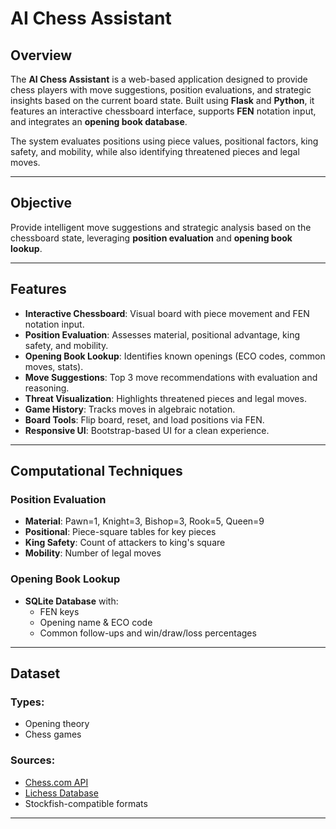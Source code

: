 # AI Chess Assistant

## Overview
The **AI Chess Assistant** is a web-based application designed to provide chess players with move suggestions, position evaluations, and strategic insights based on the current board state. Built using **Flask** and **Python**, it features an interactive chessboard interface, supports **FEN** notation input, and integrates an **opening book database**.

The system evaluates positions using piece values, positional factors, king safety, and mobility, while also identifying threatened pieces and legal moves.

---

##  Objective
Provide intelligent move suggestions and strategic analysis based on the chessboard state, leveraging **position evaluation** and **opening book lookup**.

---

##  Features
-  **Interactive Chessboard**: Visual board with piece movement and FEN notation input.
-  **Position Evaluation**: Assesses material, positional advantage, king safety, and mobility.
-  **Opening Book Lookup**: Identifies known openings (ECO codes, common moves, stats).
-  **Move Suggestions**: Top 3 move recommendations with evaluation and reasoning.
-  **Threat Visualization**: Highlights threatened pieces and legal moves.
-  **Game History**: Tracks moves in algebraic notation.
-  **Board Tools**: Flip board, reset, and load positions via FEN.
-  **Responsive UI**: Bootstrap-based UI for a clean experience.

---

##  Computational Techniques

###  Position Evaluation
- **Material**: Pawn=1, Knight=3, Bishop=3, Rook=5, Queen=9
- **Positional**: Piece-square tables for key pieces
- **King Safety**: Count of attackers to king's square
- **Mobility**: Number of legal moves

###  Opening Book Lookup
- **SQLite Database** with:
  - FEN keys
  - Opening name & ECO code
  - Common follow-ups and win/draw/loss percentages

---

##  Dataset

### Types:
- Opening theory
- Chess games

### Sources:
- [Chess.com API](https://www.chess.com/news/view/published-data-api)
- [Lichess Database](https://database.lichess.org)
- Stockfish-compatible formats

---

